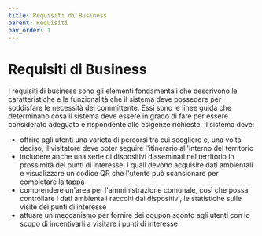 ```yaml
---
title: Requisiti di Business
parent: Requisiti
nav_order: 1
---
```


# Requisiti di Business
I requisiti di business sono gli elementi fondamentali che descrivono le caratteristiche e le funzionalità che il sistema deve possedere per soddisfare le necessità del committente. Essi sono le linee guida che determinano cosa il sistema deve essere in grado di fare per essere considerato adeguato e rispondente alle esigenze richieste. Il sistema deve:
- offrire agli utenti una varietà di percorsi tra cui scegliere e, una volta deciso, il visitatore deve poter seguire l'itinerario all'interno del territorio
- includere anche una serie di dispositivi disseminati nel territorio in prossimità dei punti di interesse, i quali devono acquisire dati ambientali e visualizzare un codice QR che l'utente può scansionare per completare la tappa
- comprendere un'area per l'amministrazione comunale, così che possa controllare i dati ambientali raccolti dai dispositivi, le statistiche sulle visite dei punti di interesse
- attuare un meccanismo per fornire dei coupon sconto agli utenti con lo scopo di incentivarli a visitare i punti di interesse